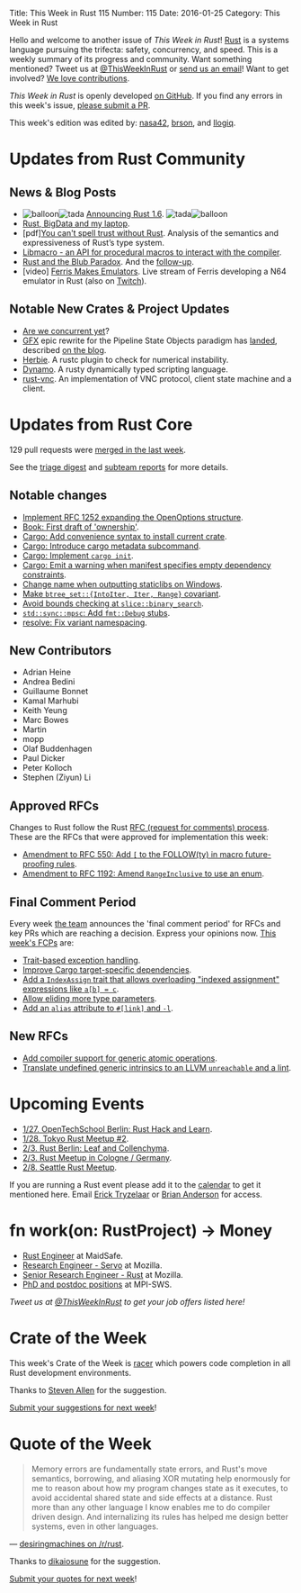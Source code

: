 Title: This Week in Rust 115
Number: 115
Date: 2016-01-25
Category: This Week in Rust

Hello and welcome to another issue of *This Week in Rust*!
[Rust](http://rust-lang.org) is a systems language pursuing the trifecta:
safety, concurrency, and speed. This is a weekly summary of its progress and
community. Want something mentioned? Tweet us at [@ThisWeekInRust](https://twitter.com/ThisWeekInRust) or [send us an
email](mailto:corey@octayn.net?subject=This%20Week%20in%20Rust%20Suggestion)!
Want to get involved? [We love
contributions](https://github.com/rust-lang/rust/blob/master/CONTRIBUTING.md).

*This Week in Rust* is openly developed [on GitHub](https://github.com/cmr/this-week-in-rust).
If you find any errors in this week's issue, [please submit a PR](https://github.com/cmr/this-week-in-rust/pulls).

This week's edition was edited by: [nasa42](https://github.com/nasa42), [brson](https://github.com/brson), and [llogiq](https://github.com/llogiq).


# Updates from Rust Community

## News & Blog Posts

* <img alt="balloon" class="emoji" title=":balloon:" src="https://cdn.discourse.org/business/images/emoji/emoji_one/balloon.png?v=0"><img alt="tada" class="emoji" title=":tada:" src="https://cdn.discourse.org/business/images/emoji/emoji_one/tada.png?v=0"> [Announcing Rust 1.6](http://blog.rust-lang.org/2016/01/21/Rust-1.6.html). <img alt="tada" class="emoji" title=":tada:" src="https://cdn.discourse.org/business/images/emoji/emoji_one/tada.png?v=0"><img alt="balloon" class="emoji" title=":balloon:" src="https://cdn.discourse.org/business/images/emoji/emoji_one/balloon.png?v=0">
* [Rust, BigData and my laptop](http://www.poumeyrol.fr/2016/01/15/Awkward-zone/).
* [pdf][You can't spell trust without Rust](https://cdn.rawgit.com/Gankro/thesis/master/thesis.pdf). Analysis of the semantics and expressiveness of Rust’s type system.
* [Libmacro - an API for procedural macros to interact with the compiler](http://www.ncameron.org/blog/libmacro/).
* [Rust and the Blub Paradox](http://www.jonathanturner.org/2016/01/rust-and-blub-paradox.html). And the [follow-up](http://www.jonathanturner.org/2016/01/rethinking-the-blub-paradox.html).
* [video] [Ferris Makes Emulators](https://www.youtube.com/channel/UC4mpLlHn0FOekNg05yCnkzQ/videos). Live stream of Ferris developing a N64 emulator in Rust (also on [Twitch](http://www.twitch.tv/ferrisstreamsstuff/profile)).

## Notable New Crates & Project Updates

* [Are we concurrent yet](http://areweconcurrentyet.com/)?
* [GFX](https://github.com/gfx-rs/gfx) epic rewrite for the Pipeline State Objects paradigm has [landed](https://github.com/gfx-rs/gfx/pull/828), described [on the blog](http://gfx-rs.github.io/2016/01/22/pso.html).
* [Herbie](https://github.com/mcarton/rust-herbie-lint). A rustc plugin to check for numerical instability.
* [Dynamo](http://blog.piston.rs/2016/01/23/dynamo/). A rusty dynamically typed scripting language.
* [rust-vnc](https://github.com/whitequark/rust-vnc). An implementation of VNC protocol, client state machine and a client.

# Updates from Rust Core

129 pull requests were [merged in the last week][merged].

[merged]: https://github.com/issues?q=is%3Apr+org%3Arust-lang+is%3Amerged+merged%3A2016-01-18..2016-01-25

See the [triage digest][triage] and [subteam reports][subteam] for more details.

[triage]: https://internals.rust-lang.org/t/triage-digest-mon-jan-25-2016/3111
[subteam]: https://internals.rust-lang.org/t/subteam-reports-2016-01-22/3106

## Notable changes

* [Implement RFC 1252 expanding the OpenOptions structure](https://github.com/rust-lang/rust/pull/30872).
* [Book: First draft of 'ownership'](https://github.com/rust-lang/book/pull/58).
* [Cargo: Add convenience syntax to install current crate](https://github.com/rust-lang/cargo/pull/2205).
* [Cargo: Introduce cargo metadata subcommand](https://github.com/rust-lang/cargo/pull/2196).
* [Cargo: Implement `cargo init`](https://github.com/rust-lang/cargo/pull/2081).
* [Cargo: Emit a warning when manifest specifies empty dependency constraints](https://github.com/rust-lang/cargo/pull/2270).
* [Change name when outputting staticlibs on Windows](https://github.com/rust-lang/rust/pull/29520).
* [Make `btree_set::{IntoIter, Iter, Range}` covariant](https://github.com/rust-lang/rust/pull/30998).
* [Avoid bounds checking at `slice::binary_search`](https://github.com/rust-lang/rust/pull/30917).
* [`std::sync::mpsc`: Add `fmt::Debug` stubs](https://github.com/rust-lang/rust/pull/30894).
* [resolve: Fix variant namespacing](https://github.com/rust-lang/rust/pull/30882).

## New Contributors

* Adrian Heine
* Andrea Bedini
* Guillaume Bonnet
* Kamal Marhubi
* Keith Yeung
* Marc Bowes
* Martin
* mopp
* Olaf Buddenhagen
* Paul Dicker
* Peter Kolloch
* Stephen (Ziyun) Li

## Approved RFCs

Changes to Rust follow the Rust [RFC (request for comments)
process](https://github.com/rust-lang/rfcs#rust-rfcs). These
are the RFCs that were approved for implementation this week:

* [Amendment to RFC 550: Add `[` to the FOLLOW(ty) in macro future-proofing rules](https://github.com/rust-lang/rfcs/pull/1462).
* [Amendment to RFC 1192: Amend `RangeInclusive` to use an enum](https://github.com/rust-lang/rfcs/pull/1320).

## Final Comment Period

Every week [the team](https://rust-lang.org/team.html) announces the
'final comment period' for RFCs and key PRs which are reaching a
decision. Express your opinions now. [This week's FCPs][fcp] are:

[fcp]: https://github.com/rust-lang/rfcs/labels/final-comment-period

* [Trait-based exception handling](https://github.com/rust-lang/rfcs/pull/243).
* [Improve Cargo target-specific dependencies](https://github.com/rust-lang/rfcs/pull/1361).
* [Add a `IndexAssign` trait that allows overloading "indexed assignment" expressions like `a[b] = c`](https://github.com/rust-lang/rfcs/pull/1129).
* [Allow eliding more type parameters](https://github.com/rust-lang/rfcs/pull/1196).
* [Add an `alias` attribute to `#[link]` and `-l`](https://github.com/rust-lang/rfcs/pull/1296).

## New RFCs

* [Add compiler support for generic atomic operations](https://github.com/rust-lang/rfcs/pull/1477).
* [Translate undefined generic intrinsics to an LLVM `unreachable` and a lint](https://github.com/rust-lang/rfcs/pull/1478).

# Upcoming Events

* [1/27. OpenTechSchool Berlin: Rust Hack and Learn](http://www.meetup.com/opentechschool-berlin/).
* [1/28. Tokyo Rust Meetup #2](http://www.meetup.com/Tokyo-Rust-Meetup/events/227871840/).
* [2/3. Rust Berlin: Leaf and Collenchyma](http://www.meetup.com/Rust-Berlin/events/227321071/).
* [2/3. Rust Meetup in Cologne / Germany](http://www.meetup.com/de/Rust-Cologne-Bonn/events/227534456/).
* [2/8. Seattle Rust Meetup](https://www.eventbrite.com/e/mozilla-rust-seattle-meetup-tickets-12222326307?aff=erelexporg).

If you are running a Rust event please add it to the [calendar] to get
it mentioned here. Email [Erick Tryzelaar][erickt] or [Brian
Anderson][brson] for access.

[calendar]: https://www.google.com/calendar/embed?src=apd9vmbc22egenmtu5l6c5jbfc%40group.calendar.google.com
[erickt]: mailto:erick.tryzelaar@gmail.com
[brson]: mailto:banderson@mozilla.com

# fn work(on: RustProject) -> Money

* [Rust Engineer](http://maidsafe.net/rust_engineer.html) at MaidSafe.
* [Research Engineer - Servo](https://careers.mozilla.org/en-US/position/ozy21fwU) at Mozilla.
* [Senior Research Engineer - Rust](https://careers.mozilla.org/en-US/position/o0H41fww) at Mozilla.
* [PhD and postdoc positions](http://plv.mpi-sws.org/rustbelt/) at MPI-SWS.

*Tweet us at [@ThisWeekInRust](https://twitter.com/ThisWeekInRust) to get your job offers listed here!*

# Crate of the Week

This week's Crate of the Week is [racer](https://github.com/phildawes/racer) which powers code completion in all Rust development environments.

Thanks to [Steven Allen](https://users.rust-lang.org/users/stebalien) for the suggestion.

[Submit your suggestions for next week][submit_crate]!

[submit_crate]: https://users.rust-lang.org/t/crate-of-the-week/2704

# Quote of the Week

> Memory errors are fundamentally state errors, and Rust's move semantics, borrowing, and aliasing XOR mutating help enormously for me to reason about how my program changes state as it executes, to avoid accidental shared state and side effects at a distance. Rust more than any other language I know enables me to do compiler driven design. And internalizing its rules has helped me design better systems, even in other languages.

— [desiringmachines on /r/rust](https://www.reddit.com/r/rust/comments/4275gz/rust_and_the_blub_paradox/cz8akv9).

Thanks to [dikaiosune](https://users.rust-lang.org/users/dikaiosune) for the suggestion.

[Submit your quotes for next week][submit]!

[submit]: http://users.rust-lang.org/t/twir-quote-of-the-week/328
